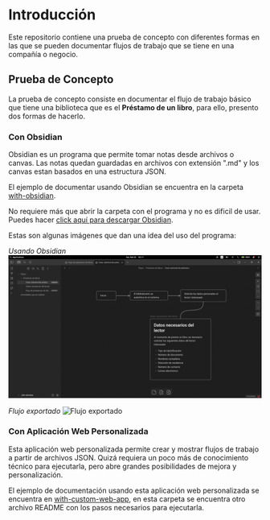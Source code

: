 # Introducción

Este repositorio contiene una prueba de concepto con diferentes formas en las que se pueden documentar flujos de trabajo que se tiene en una compañía o negocio.

## Prueba de Concepto

La prueba de concepto consiste en documentar el flujo de trabajo básico que tiene una biblioteca que es el **Préstamo de un libro**, para ello, presento dos formas de hacerlo.

### Con Obsidian

Obsidian es un programa que permite tomar notas desde archivos o canvas. Las notas quedan guardadas en archivos con extensión ".md" y los canvas estan basados en una estructura JSON.

El ejemplo de documentar usando Obsidian se encuentra en la carpeta [with-obsidian](/with-obsidian/).

No requiere más que abrir la carpeta con el programa y no es dificil de usar. Puedes hacer [click aquí para descargar Obsidian](https://obsidian.md/download).

Estas son algunas imágenes que dan una idea del uso del programa:

*Usando Obsidian*
![Usando Obsidian](<images/Usando Obsidian.png>)

*Flujo exportado*
![Flujo exportado](<images/Flujo de préstamos de libros.png>)

### Con Aplicación Web Personalizada

Esta aplicación web personalizada permite crear y mostrar flujos de trabajo a partir de archivos JSON. Quizá requiera un poco más de conocimiento técnico para ejecutarla, pero abre grandes posibilidades de mejora y personalización.

El ejemplo de documentación usando esta aplicación web personalizada se encuentra en [with-custom-web-app](/with-custom-web-app/), en esta carpeta se encuentra otro archivo README con los pasos necesarios para ejecutarla.